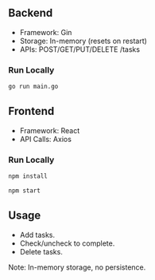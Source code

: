 ## Backend
- Framework: Gin
- Storage: In-memory (resets on restart)
- APIs: POST/GET/PUT/DELETE /tasks

### Run Locally
```bash
go run main.go
```

## Frontend
- Framework: React
- API Calls: Axios

### Run Locally
```bash
npm install 
```
```bash
npm start
```
## Usage
- Add tasks.
- Check/uncheck to complete.
- Delete tasks.

Note: In-memory storage, no persistence.